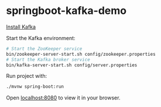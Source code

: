 # springboot-kafka-demo

[Install Kafka](https://kafka.apache.org/quickstart)

Start the Kafka environment:

```bash
# Start the ZooKeeper service
bin/zookeeper-server-start.sh config/zookeeper.properties
# Start the Kafka broker service
bin/kafka-server-start.sh config/server.properties
```

Run project with:

```bash
./mvnw spring-boot:run
```

Open [localhost:8080](http://localhost:8080) to view it in your browser.
